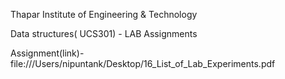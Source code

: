 Thapar Institute of Engineering & Technology

Data structures( UCS301) - LAB Assignments

Assignment(link)-file:///Users/nipuntank/Desktop/16_List_of_Lab_Experiments.pdf
